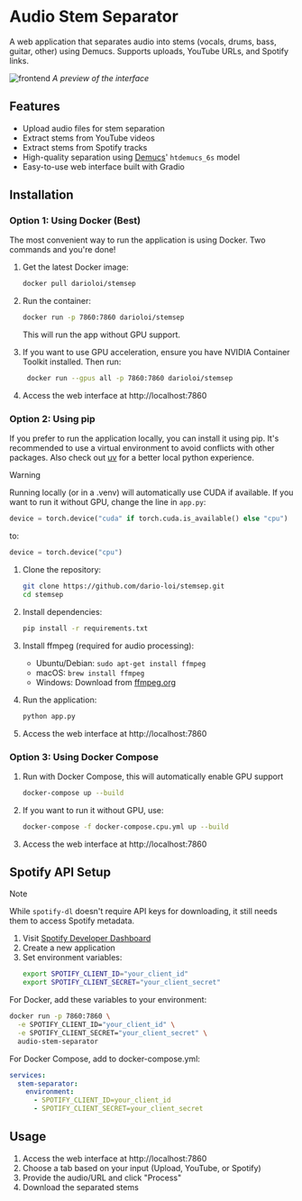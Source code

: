 # Audio Stem Separator

A web application that separates audio into stems (vocals, drums, bass, guitar, other) using Demucs. Supports uploads, YouTube URLs, and Spotify links.


![frontend](https://github.com/user-attachments/assets/4faf4b66-30e4-4164-994c-3f0b38a3aaa3)
*A preview of the interface*

## Features

- Upload audio files for stem separation
- Extract stems from YouTube videos
- Extract stems from Spotify tracks
- High-quality separation using [Demucs](https://github.com/facebookresearch/demucs)' `htdemucs_6s` model
- Easy-to-use web interface built with Gradio


## Installation

### Option 1: Using Docker **(Best)**

The most convenient way to run the application is using Docker. Two commands and you're done!

1. Get the latest Docker image:
   ```bash
   docker pull darioloi/stemsep
   ```

2. Run the container:
   ```bash
   docker run -p 7860:7860 darioloi/stemsep
   ```
   This will run the app without GPU support.

3. If you want to use GPU acceleration, ensure you have NVIDIA Container Toolkit installed. Then run:
   ```bash
    docker run --gpus all -p 7860:7860 darioloi/stemsep
    ```

4. Access the web interface at http://localhost:7860

### Option 2: Using pip

If you prefer to run the application locally, you can install it using pip. It's recommended to use a virtual environment to avoid conflicts with other packages. Also check out [uv](https://github.com/astral-sh/uv) for a better local python experience.

> [!WARNING]
> Running locally (or in a .venv) will automatically use CUDA if available. If you want to run it without GPU, change the line in `app.py`:
> ```python
> device = torch.device("cuda" if torch.cuda.is_available() else "cpu")
> ```
> to:
> ```python
> device = torch.device("cpu")
> ```

1. Clone the repository:
   ```bash
   git clone https://github.com/dario-loi/stemsep.git
   cd stemsep
   ```

2. Install dependencies:
   ```bash
   pip install -r requirements.txt
   ```

3. Install ffmpeg (required for audio processing):
   - Ubuntu/Debian: `sudo apt-get install ffmpeg`
   - macOS: `brew install ffmpeg`
   - Windows: Download from [ffmpeg.org](https://ffmpeg.org/download.html)

4. Run the application:
   ```bash
   python app.py
   ```

5. Access the web interface at http://localhost:7860


### Option 3: Using Docker Compose

1. Run with Docker Compose, this will automatically enable GPU support
   ```bash
   docker-compose up --build
   ```
   
2. If you want to run it without GPU, use:
   ```bash
   docker-compose -f docker-compose.cpu.yml up --build
   ```

3. Access the web interface at http://localhost:7860

## Spotify API Setup

> [!NOTE]
> While `spotify-dl` doesn't require API keys for downloading, it still needs them to access Spotify metadata.

1. Visit [Spotify Developer Dashboard](https://developer.spotify.com/dashboard/applications)
2. Create a new application
3. Set environment variables:
   ```bash
   export SPOTIFY_CLIENT_ID="your_client_id"
   export SPOTIFY_CLIENT_SECRET="your_client_secret"
   ```

For Docker, add these variables to your environment:
```bash
docker run -p 7860:7860 \
  -e SPOTIFY_CLIENT_ID="your_client_id" \
  -e SPOTIFY_CLIENT_SECRET="your_client_secret" \
  audio-stem-separator
```

For Docker Compose, add to docker-compose.yml:
```yaml
services:
  stem-separator:
    environment:
      - SPOTIFY_CLIENT_ID=your_client_id
      - SPOTIFY_CLIENT_SECRET=your_client_secret
```

## Usage

1. Access the web interface at http://localhost:7860
2. Choose a tab based on your input (Upload, YouTube, or Spotify)
3. Provide the audio/URL and click "Process"
4. Download the separated stems
